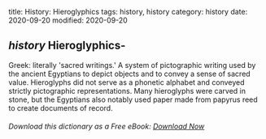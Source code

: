 title: History: Hieroglyphics
tags: history, history
category: history
date: 2020-09-20
modified: 2020-09-20

## _history_  Hieroglyphics-
Greek: literally 'sacred writings.'  A system of
pictographic writing used by the ancient Egyptians to depict objects
and to convey a sense of sacred value.   Hieroglyphs did not serve as
a phonetic alphabet and conveyed strictly pictographic
representations.  Many hieroglyphs were carved in stone, but the
Egyptians also notably used paper made from papyrus reed to create
documents of record.


###### Download *this* dictionary as a Free eBook: [Download Now]({static}static/SerfHistoryDictionary.pdf)

